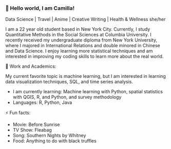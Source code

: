 ### 👋 Hello world, I am Camilla!
Data Science | Travel | Anime | Creative Writing | Health & Wellness
she/her

I am a 22 year old student based in New York City. Currently, I study Quantitative Methods in the Social Sciences at Columbia University. I recently received my undergraduate diploma from New York University, where I majored in International Relations and double minored in Chinese and Data Science. I enjoy learning more statistical techniques and am interested in improving my coding skills to learn more about the real world. 

🔭 Work and Academics:

My current favorite topic is machine learning, but I am interested in learning data visualization techniques, SQL, and time series analysis.

- I am currently learning: Machine learning with Python, spatial statistics with QGIS, R, and Python, and survey methodology
- Languages: R, Python, Java

⚡ Fun facts:
- Movie: Before Sunrise
- TV Show: Fleabag
- Song: Southern Nights by Whitney
- Food: Anything to do with black truffles

<!--
**cz2673/cz2673** is a ✨ _special_ ✨ repository because its `README.md` (this file) appears on your GitHub profile.

Here are some ideas to get you started:

- 🔭 I’m currently working on ...
- 🌱 I’m currently learning ...
- 👯 I’m looking to collaborate on ...
- 🤔 I’m looking for help with ...
- 💬 Ask me about ...
- 📫 How to reach me: ...
- 😄 Pronouns: ...
- ⚡ Fun fact: ...
-->
